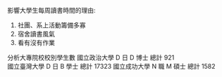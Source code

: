 影響大學生每周讀書時間的理由:
1. 社團、系上活動籌備多寡
2. 宿舍讀書風氣
3. 看有沒有作業

分析大專院校校別學生數
國立政治大學	D 日	D 博士	總計 921	
國立臺灣大學	D 日	B 學士	總計 17323
國立成功大學	N 職	M 碩士	總計 1582



